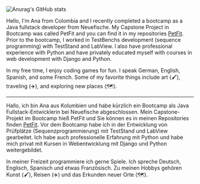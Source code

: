 ![Anurag's GitHub stats](https://github-readme-stats.vercel.app/api?username=anmavel&theme=highcontrast&show_icons=true)


Hello, I'm Ana from Colombia and I recently completed a bootcamp as a Java fullstack developer from Neuefische. My Capstone Project in Bootcamp was called PetFit and you can find it in my repositories [PetFit](https://github.com/Anmavel/PetFit). Prior to the bootcamp, I worked in TestBenchs development (sequence programming) with TestStand and LabView. I also have professional experience with Python and have privately educated myself with courses in web development with Django and Python.

In my free time, I enjoy coding games for fun. I speak German, English, Spanish, and some French. Some of my favorite things include art (🖌️), traveling (✈️), and exploring new places (🗺️).
________________________________________________________________________________________________________________________________________________________
Hallo, ich bin Ana aus Kolumbien und habe kürzlich ein Bootcamp als Java Fullstack-Entwicklerin bei Neuefische abgeschlossen. Mein Capstone-Projekt im Bootcamp hieß PetFit und Sie können es in meinen Repositories finden  [PetFit](https://github.com/Anmavel/PetFit). Vor dem Bootcamp habe ich in der Entwicklung von Prüfplätze (Sequenzprogrammierung) mit TestStand und LabView gearbeitet. Ich habe auch professionelle Erfahrung mit Python und habe mich privat mit Kursen in Webentwicklung mit Django und Python weitergebildet.

In meiner Freizeit programmiere ich gerne Spiele. Ich spreche Deutsch, Englisch, Spanisch und etwas Französisch. Zu meinen Hobbys gehören Kunst (🖌️), Reisen (✈️) und das Erkunden neuer Orte (🗺️).

<!--
**Anmavel/Anmavel** is a ✨ _special_ ✨ repository because its `README.md` (this file) appears on your GitHub profile.

Here are some ideas to get you started:

- 🔭 I’m currently working on ...
- 🌱 I’m currently learning ...
- 👯 I’m looking to collaborate on ...
- 🤔 I’m looking for help with ...
- 💬 Ask me about ...
- 📫 How to reach me: ...
- 😄 Pronouns: ...
- ⚡ Fun fact: ...
-->

